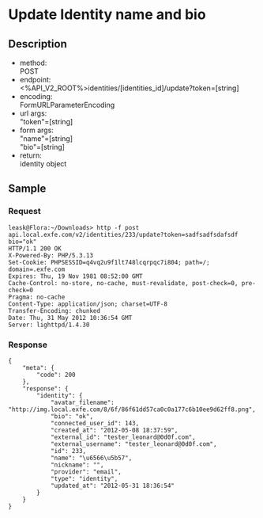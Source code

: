 # Update Identity name and bio
## Description

* method:    
	POST    
* endpoint:    
	<%API_V2_ROOT%>identities/[identities_id]/update?token=[string]    
* encoding:    
	FormURLParameterEncoding    
* url args:    
	"token"=[string]    
* form args:    
	"name"=[string]    
	"bio"=[string]    
* return:    
	identity object    

## Sample
### Request
	leask@Flora:~/Downloads> http -f post api.local.exfe.com/v2/identities/233/update?token=sadfsadfsdafsdf bio="ok"
	HTTP/1.1 200 OK
	X-Powered-By: PHP/5.3.13
	Set-Cookie: PHPSESSID=q4vq2u9f1lt748lcqrpqc7i804; path=/; domain=.exfe.com
	Expires: Thu, 19 Nov 1981 08:52:00 GMT
	Cache-Control: no-store, no-cache, must-revalidate, post-check=0, pre-check=0
	Pragma: no-cache
	Content-Type: application/json; charset=UTF-8
	Transfer-Encoding: chunked
	Date: Thu, 31 May 2012 10:36:54 GMT
	Server: lighttpd/1.4.30
### Response
	{
	    "meta": {
	        "code": 200
	    }, 
	    "response": {
	        "identity": {
	            "avatar_filename": "http://img.local.exfe.com/8/6f/86f61dd57ca0c0a177c6b10ee9d62ff8.png", 
	            "bio": "ok", 
	            "connected_user_id": 143, 
	            "created_at": "2012-05-08 18:37:59", 
	            "external_id": "tester_leonard@0d0f.com", 
	            "external_username": "tester_leonard@0d0f.com", 
	            "id": 233, 
	            "name": "\u6566\u5b57", 
	            "nickname": "", 
	            "provider": "email", 
	            "type": "identity", 
	            "updated_at": "2012-05-31 18:36:54"
	        }
	    }
	}

